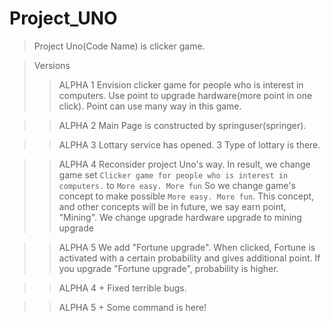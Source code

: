 Project_UNO
==============
> Project Uno(Code Name) is clicker game.



> Versions
>> ALPHA 1
Envision clicker game for people who is interest in computers.
Use point to upgrade hardware(more point in one click).
Point can use many way in this game.

>> ALPHA 2
Main Page is constructed by springuser(springer).

>> ALPHA 3
Lottary service has opened. 3 Type of lottary is there.

>> ALPHA 4
Reconsider project Uno's way. In result, we change game set 
```Clicker game for people who is interest in computers.```
to 
```More easy. More fun```
So we change game's concept to make possible ```More easy. More fun```.
This concept, and other concepts will be in future, we say earn point, "Mining".
We change upgrade hardware upgrade to mining upgrade

>> ALPHA 5 
We add "Fortune upgrade".
When clicked, Fortune is activated with a certain probability and gives additional point.
If you upgrade "Fortune upgrade", probability is higher.

>> ALPHA 4 +
Fixed terrible bugs.

>> ALPHA 5 +
Some command is here!
